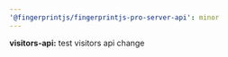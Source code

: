 ```yaml
---
'@fingerprintjs/fingerprintjs-pro-server-api': minor
---
```


**visitors-api:** test visitors api change
